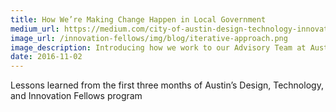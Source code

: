 ```yaml
---
title: How We’re Making Change Happen in Local Government
medium_url: https://medium.com/city-of-austin-design-technology-innovation/how-were-making-change-happen-in-local-government-e007b3b9e008#.xte87adl3
image_url: /innovation-fellows/img/blog/iterative-approach.png
image_description: Introducing how we work to our Advisory Team at Austin Resource Recovery
date: 2016-11-02
---
```


Lessons learned from the first three months of Austin’s Design, Technology, and Innovation Fellows program
